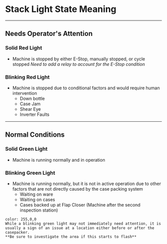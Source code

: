# Stack Light State Meaning
---
## Needs Operator's Attention

### Solid Red Light
- Machine is stopped by either E-Stop, manually stopped, or cycle stopped
*Need to add a relay to account for the E-Stop condition*

### Blinking Red Light
- Machine is stopped due to conditional factors and would require human intervention
	- Down bottle
	- Case Jam
	- Shear Eye
	- Inverter Faults

---
## Normal Conditions

### Solid Green Light
- Machine is running normally and in operation

### Blinking Green Light
- Machine is running normally, but it is not in active operation due to other factors that are not directly caused by the case packing system
	- Waiting on ware
	- Waiting on cases
	- Cases backed up at Flap Closer (Machine after the second inspection station)
```ad-tip
color: 255,0,0
While a blinking green light may not immediately need attention, it is usually a sign of an issue at a location either before or after the casepacker.
**Be sure to investigate the area if this starts to flash**
```
